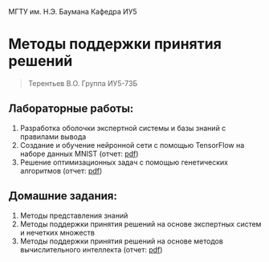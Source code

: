 МГТУ им. Н.Э. Баумана Кафедра ИУ5

# Методы поддержки принятия решений

> Терентьев В.О. Группа ИУ5-73Б

## Лабораторные работы:

1. Разработка оболочки экспертной системы и базы знаний с правилами вывода
3. Создание и обучение нейронной сети с помощью TensorFlow на наборе данных MNIST (отчет: [pdf](./lab3/%D0%98%D0%A35-73%D0%91%20%D0%A2%D0%B5%D1%80%D0%B5%D0%BD%D1%82%D1%8C%D0%B5%D0%B2%20%D0%9B%D0%A03%20%D0%9C%D0%9F%D0%9F%D0%A0.pdf))
4. Решение оптимизационных задач с помощью генетических алгоритмов (отчет: [pdf](./lab4/%D0%98%D0%A35-73%D0%91%20%D0%A2%D0%B5%D1%80%D0%B5%D0%BD%D1%82%D1%8C%D0%B5%D0%B2%20%D0%9B%D0%A04%20%D0%9C%D0%9F%D0%9F%D0%A0.pdf))

## Домашние задания:

1. Методы представления знаний
2. Методы поддержки принятия решений на основе экспертных систем и нечетких множеств
3. Методы поддержки принятия решений на основе методов вычислительного интеллекта (отчет: [pdf](./dz3/%D0%98%D0%A35-73%D0%91%20%D0%A2%D0%B5%D1%80%D0%B5%D0%BD%D1%82%D1%8C%D0%B5%D0%B2%20%D0%94%D0%973%20%D0%9C%D0%9F%D0%9F%D0%A0.pdf))
